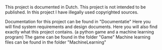 This project is documented in Dutch.
This project is not intended to be published.
In this project I have illegally used copyrighted sources.

Documentation for this project can be found in "Documentatie"
Here you will find system requirements and design documents.
Here you will also find exactly what this project contains. (a python game and a machine learning program)
The game can be found in the folder "Game"
Machine learning files can be found in the folder "MachineLearning"
